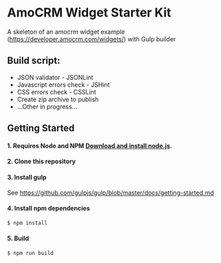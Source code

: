 # AmoCRM Widget Starter Kit
A skeleton of an amocrm widget example (https://developer.amocrm.com/widgets/) with Gulp builder

## Build script:
* JSON validator - JSONLint
* Javascript errors check - JSHint
* CSS errors check - CSSLint
* Create zip archive to publish
* ...Other in progress...

## Getting Started

#### 1. Requires Node and NPM [Download and install node.js](http://nodejs.org/download/).

#### 2. Clone this repository

#### 3. Install gulp

See https://github.com/gulpjs/gulp/blob/master/docs/getting-started.md

#### 4. Install npm dependencies

```sh
$ npm install
```

#### 5. Build
```sh
$ npm run build
```
